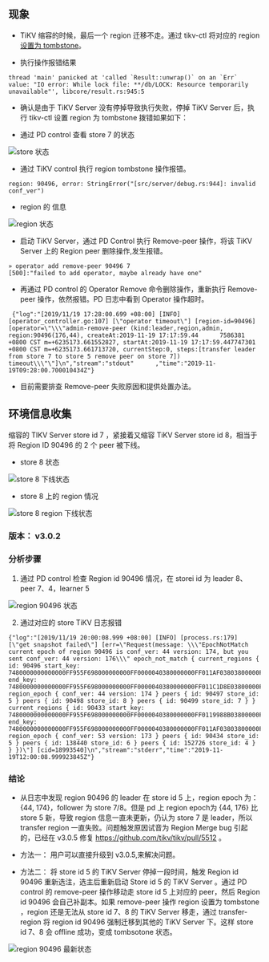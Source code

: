 ## 现象

- TiKV 缩容的时候，最后一个 region 迁移不走。通过 tikv-ctl 将对应的 region [设置为 tombstone](https://pingcap.com/docs-cn/stable/reference/tools/tikv-control/#%E8%AE%BE%E7%BD%AE%E4%B8%80%E4%B8%AA-region-%E4%B8%BA-tombstone)。

- 执行操作报错结果

```log
thread 'main' panicked at 'called `Result::unwrap()` on an `Err` value: "IO error: While lock file: **/db/LOCK: Resource temporarily unavailable"', libcore/result.rs:945:5
```

- 确认是由于 TiKV Server 没有停掉导致执行失败，停掉 TiKV Server 后，执行 tikv-ctl 设置 region 为 tombstone 拨错如果如下：

- 通过 PD control 查看 store 7 的状态

![store 状态](./resources/case870-2.png)

- 通过 TiKV control 执行 region tombstone 操作报错。

```log
region: 90496, error: StringError("[src/server/debug.rs:944]: invalid conf_ver")

```

- region 的 信息

![region 状态](./resources/case870-1.png)

- 启动 TiKV Server，通过 PD Control 执行 Remove-peer 操作，将该 TiKV Server 上的 Region peer 删除操作,发生报错。

```shell
» operator add remove-peer 90496 7
[500]:"failed to add operator, maybe already have one"
```

- 再通过 PD control 的 Operator Remove 命令删除操作，重新执行 Remove-peer 操作，依然报错。PD 日志中看到 Operator 操作超时。

```log
 {"log":"[2019/11/19 17:28:00.699 +08:00] [INFO] [operator_controller.go:107] [\"operator timeout\"] [region-id=90496] [operator=\"\\\"admin-remove-peer (kind:leader,region,admin, region:90496(176,44), createAt:2019-11-19 17:17:59.44      7586381 +0800 CST m=+6235173.661552827, startAt:2019-11-19 17:17:59.447747301 +0800 CST m=+6235173.661713720, currentStep:0, steps:[transfer leader from store 7 to store 5 remove peer on store 7]) timeout\\\"\"]\n","stream":"stdout"      ,"time":"2019-11-19T09:28:00.700010434Z"}
```

- 目前需要排查 Remove-peer 失败原因和提供处置办法。

## 环境信息收集

缩容的 TIKV Server store id 7 ，紧接着又缩容 TiKV Server store id 8，相当于将 Region ID 90496 的 2 个 peer 被下线。

- store 8 状态
  
![store 8 下线状态](./resources/case870-5.png)

- store 8 上的 region 情况

![store 8 region 下线状态](./resources/case870-3.png)

### 版本： v3.0.2

### 分析步骤

1. 通过 PD control 检查 Region id 90496 情况，在 storei id 为 leader 8、peer 7、4，learner 5

![region 90496 状态](./resources/case870-4.png)

2. 通过对应的 store TiKV 日志报错

```log
{"log":"[2019/11/19 20:00:08.999 +08:00] [INFO] [process.rs:179] [\"get snapshot failed\"] [err=\"Request(message: \\\"EpochNotMatch current epoch of region 90496 is conf_ver: 44 version: 174, but you sent conf_ver: 44 version: 176\\\" epoch_not_match { current_regions { id: 90496 start_key: 7480000000000000FF955F698000000000FF0000040380000000FF011AF03803800000FF0059C870AA038000FF0000091FB6AF0000FD end_key: 7480000000000000FF955F698000000000FF0000040380000000FF011C1D8E03800000FF0059F0F355038000FF000009247E460000FD region_epoch { conf_ver: 44 version: 174 } peers { id: 90497 store_id: 5 } peers { id: 90498 store_id: 8 } peers { id: 90499 store_id: 7 } } current_regions { id: 90433 start_key: 7480000000000000FF955F698000000000FF0000040380000000FF0119988B03800000FF005BC6258D038000FF00000918DAEE0000FD end_key: 7480000000000000FF955F698000000000FF0000040380000000FF011AF03803800000FF0059C870AA038000FF0000091FB6AF0000FD region_epoch { conf_ver: 53 version: 173 } peers { id: 90434 store_id: 5 } peers { id: 138440 store_id: 6 } peers { id: 152726 store_id: 4 } } })\"] [cid=18993540]\n","stream":"stderr","time":"2019-11-19T12:00:08.999923845Z"}
```

### 结论

- 从日志中发现 region 90496 的 leader 在 store id 5 上，region epoch 为：{44, 174}，follower 为 store 7/8。但是 pd 上 region epoch为 {44, 176} 比 store 5 新，导致 region 信息一直未更新，仍认为 store 7 是 leader，所以 transfer region 一直失败。问题触发原因试音为 Region Merge bug 引起的，已经在 v3.0.5 修复 https://github.com/tikv/tikv/pull/5512 。
  
- 方法一： 用户可以直接升级到 v3.0.5,来解决问题。
- 方法二： 将 store id 5 的 TiKV Server 停掉一段时间，触发 Region id 90496 重新选注，选主后重新启动 Store id 5  的 TiKV Server 。通过 PD control 的 remove-peer 操作移动走 store id 5 上对应的 peer，然后 Region id 90496 会自己补副本。如果 remove-peer 操作 region 设置为 tombstone ，region 还是无法从 store id 7、8 的 TiKV Server 移走，通过 transfer-region 将 region id 90496 强制迁移到其他的 TiKV Server 下。这样 store id 7、8 会 offline 成功，变成 tombsotone 状态。

![region 90496 最新状态](./resources/case870-6.png)
